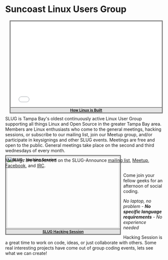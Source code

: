 <a name="top"></a>
# Suncoast Linux Users Group


<div style="border: 3px solid grey; float: right; margin: 0 0 1ex 1ex;">
	<iframe style="height: 270px; margin: 2px; width: 480px;" frameborder="0" allowfullscreen="" src="//www.youtube-nocookie.com/embed/yVpbFMhOAwE?color=white&controls=2&modestbranding&rel=0&showinfo=0&theme=light"></iframe>
	<div style="background-color: rgba(0,0,0, 0.10); border-top: 2px solid grey; text-align: center;">
		<a style="font-size: 85%; font-weight: bold;" href="http://youtu.be/yVpbFMhOAwE" target="_blank">How Linux is Built</a>
	</div>
</div>
SLUG is Tampa Bay's oldest continuously active Linux User Group supporting all
things Linux and Open Source in the greater Tampa Bay area.  Members are Linux
enthusiasts who come to the general meetings, hacking sessions, or subscribe to
our mailing list, join our Meetup group, and/or participate in keysignings and
other SLUG events.  Meetings are free and open to the public.  General meetings
take place on the second and third wednesdays of every month.

Meetings are announced on the SLUG-Announce [mailing list][lists],
[Meetup][meetup], [Facebook][facebook], and [IRC][irc].
<div style="clear: both;"></div>


<div style="border: 3px solid grey; float: left; margin: -4em 1ex 0 0;">
	<a style="font-size: 85%; font-weight: bold;" href="/page/hack.html" target="_blank">
		<img src="http://photos4.meetupstatic.com/photos/event/2/5/1/4/event_77289492.jpeg" style="height: 228px; margin: 2px; text-decoration: none; width: 360px;" alt="SLUG - Hacking Session">
	</a>
	<div style="background-color: rgba(0,0,0, 0.10); border-top: 2px solid grey; text-align: center;">
		<a style="font-size: 85%; font-weight: bold;" href="/page/hack.html" target="_blank">SLUG Hacking Session</a>
	</div>
</div>
Come join your fellow geeks for an afternoon of social coding.

*No laptop, no problem -
**No specific language requirements** -
No experience needed*

Hacking Session is a great time to work on code, ideas, or just collaborate with
others. Some real interesting projects have come out of group coding events,
lets see what we can create!
<div style="clear: both;"></div>

[meetup]: http://meetup.suncoastlug.org
[facebook]: https://www.facebook.com/groups/slug.fl/
[irc]: /page/irc.html
[lists]: /page/lists.html
